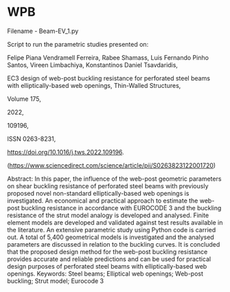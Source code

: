 # WPB

Filename - Beam-EV_1.py

Script to run the parametric studies presented on:

Felipe Piana Vendramell Ferreira, Rabee Shamass, Luis Fernando Pinho Santos, Vireen Limbachiya, Konstantinos Daniel Tsavdaridis,

EC3 design of web-post buckling resistance for perforated steel beams with elliptically-based web openings,
Thin-Walled Structures,

Volume 175,

2022,

109196,

ISSN 0263-8231,

https://doi.org/10.1016/j.tws.2022.109196.

(https://www.sciencedirect.com/science/article/pii/S0263823122001720)

Abstract: In this paper, the influence of the web-post geometric parameters on shear buckling resistance of perforated steel beams with previously proposed novel non-standard elliptically-based web openings is investigated. An economical and practical approach to estimate the web-post buckling resistance in accordance with EUROCODE 3 and the buckling resistance of the strut model analogy is developed and analysed. Finite element models are developed and validated against test results available in the literature. An extensive parametric study using Python code is carried out. A total of 5,400 geometrical models is investigated and the analysed parameters are discussed in relation to the buckling curves. It is concluded that the proposed design method for the web-post buckling resistance provides accurate and reliable predictions and can be used for practical design purposes of perforated steel beams with elliptically-based web openings.
Keywords: Steel beams; Elliptical web openings; Web-post buckling; Strut model; Eurocode 3
